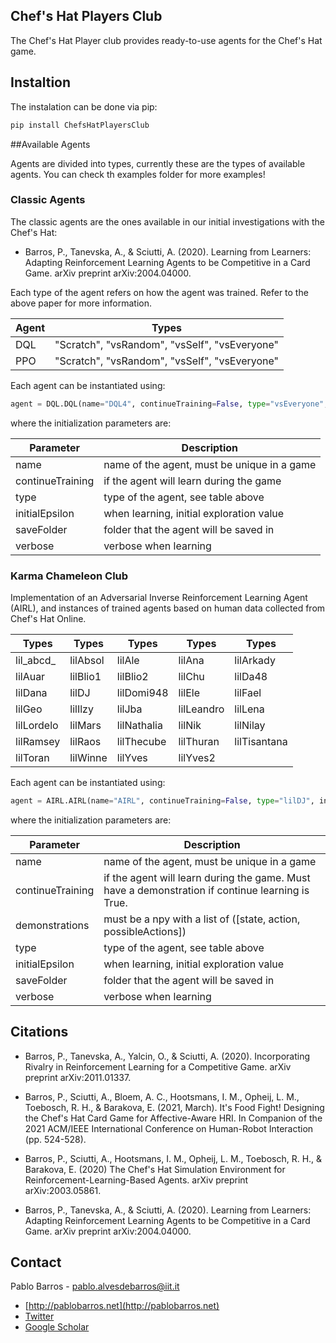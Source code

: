 ## Chef's Hat Players Club
The Chef's Hat Player club provides ready-to-use agents for the Chef's Hat game.

## Instaltion

The instalation can be done via pip:

```python
pip install ChefsHatPlayersClub
```

##Available Agents

Agents are divided into types, currently these are the types of available agents. You can check th examples folder for more examples!

### Classic Agents

The classic agents are the ones available in our initial investigations with the Chef's Hat:
- Barros, P., Tanevska, A., & Sciutti, A. (2020). Learning from Learners: Adapting Reinforcement Learning Agents to be Competitive in a Card Game. arXiv preprint arXiv:2004.04000.

Each type of the agent refers on how the agent was trained. Refer to the above paper for more information.

Agent | Types |
------------ | -------------
DQL | "Scratch", "vsRandom", "vsSelf", "vsEveryone" 
PPO | "Scratch", "vsRandom", "vsSelf", "vsEveryone"

Each agent can be instantiated using:

```python
agent = DQL.DQL(name="DQL4", continueTraining=False, type="vsEveryone", initialEpsilon=1, verbose=True)  # training agent
```
where the initialization parameters are:

Parameter | Description |
------------ | -------------
name | name of the agent, must be unique in a game
continueTraining | if the agent will learn during the game
type | type of the agent, see table above
initialEpsilon| when learning, initial exploration value
saveFolder| folder that the agent will be saved in
verbose | verbose when learning


### Karma Chameleon Club

Implementation of an Adversarial Inverse Reinforcement Learning Agent (AIRL), and instances of trained agents based on human data collected from Chef's Hat Online.





Types | Types | Types | Types | Types
------------ |------------ |------------ | ----------- | ----------- |
	lil_abcd_|lilAbsol| lilAle| lilAna| lilArkady|
         lilAuar| lilBlio1| lilBlio2| lilChu| lilDa48|
         lilDana| lilDJ| lilDomi948|lilEle|lilFael|
         lilGeo|lilIlzy|lilJba|lilLeandro|lilLena|
         lilLordelo|lilMars|lilNathalia|lilNik|lilNilay|
         lilRamsey|lilRaos|lilThecube|lilThuran|lilTisantana|
         lilToran|lilWinne|lilYves|lilYves2


Each agent can be instantiated using:

```python
agent = AIRL.AIRL(name="AIRL", continueTraining=False, type="lilDJ", initialEpsilon=1, verbose=True)  # training agent
```
where the initialization parameters are:

Parameter | Description |
------------ | -------------
name | name of the agent, must be unique in a game
continueTraining | if the agent will learn during the game. Must have a demonstration if continue learning is True.
demonstrations | must be a npy with a list of ([state, action, possibleActions])
type | type of the agent, see table above
initialEpsilon| when learning, initial exploration value
saveFolder| folder that the agent will be saved in
verbose | verbose when learning


## Citations

- Barros, P., Tanevska, A., Yalcin, O., & Sciutti, A. (2020). Incorporating Rivalry in Reinforcement Learning for a Competitive Game. arXiv preprint arXiv:2011.01337.
  
- Barros, P., Sciutti, A., Bloem, A. C., Hootsmans, I. M., Opheij, L. M., Toebosch, R. H., & Barakova, E. (2021, March). It's Food Fight! Designing the Chef's Hat Card Game for Affective-Aware HRI. In Companion of the 2021 ACM/IEEE International Conference on Human-Robot Interaction (pp. 524-528).

- Barros, P., Sciutti, A., Hootsmans, I. M., Opheij, L. M., Toebosch, R. H., & Barakova, E. (2020) The Chef's Hat Simulation Environment for Reinforcement-Learning-Based Agents. arXiv preprint arXiv:2003.05861.

- Barros, P., Tanevska, A., & Sciutti, A. (2020). Learning from Learners: Adapting Reinforcement Learning Agents to be Competitive in a Card Game. arXiv preprint arXiv:2004.04000.


## Contact

Pablo Barros - pablo.alvesdebarros@iit.it

- [http://pablobarros.net](http://pablobarros.net)
- [Twitter](https://twitter.com/PBarros_br)
- [Google Scholar](https://scholar.google.com/citations?user=LU9tpkMAAAAJ)